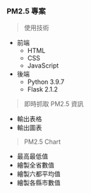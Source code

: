 ### PM2.5 專案

> 使用技術

- 前端
  - HTML
  - CSS
  - JavaScript
- 後端
  - Python 3.9.7
  - Flask 2.1.2

> 即時抓取 PM2.5 資訊

- 輸出表格
- 輸出圖表

> PM2.5 Chart

- 最高最低值
- 繪製全省數值
- 繪製六都平均值
- 繪製各縣市數值